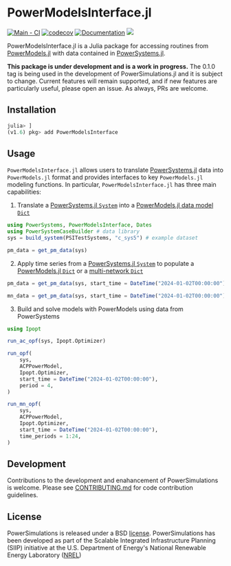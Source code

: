 # PowerModelsInterface.jl

[![Main - CI](https://github.com/NREL-SIIP/PowerModelsInterface.jl/actions/workflows/master-tests.yml/badge.svg)](https://github.com/NREL-SIIP/PowerModelsInterface.jl/actions/workflows/master-tests.yml)
[![codecov](https://codecov.io/gh/nrel-siip/PowerModelsInterface.jl/branch/main/graph/badge.svg)](https://codecov.io/gh/nrel-siip/PowerModelsInterface.jl)
[![Documentation](https://github.com/NREL-SIIP/PowerModelsInterface.jl/workflows/Documentation/badge.svg)](https://nrel-siip.github.io/PowerModelsInterface.jl/latest)
[<img src="https://img.shields.io/badge/slack-@SIIP/PMI-blue.svg?logo=slack">](https://join.slack.com/t/nrel-siip/shared_invite/zt-glam9vdu-o8A9TwZTZqqNTKHa7q3BpQ)

PowerModelsInterface.jl is a Julia package for accessing routines from [PowerModels.jl](https://github.com/lanl-ansi/PowerModels.jl) with data contained in [PowerSystems.jl](https://github.com/nrel-siip/PowerSystems.jl).

**This package is under development and is a work in progress.** The 0.1.0 tag is being used in the development of PowerSimulations.jl and it is subject to change. Current features will remain supported, and if new features are particularly useful, please open an issue. As always, PRs are welcome.

## Installation

```julia
julia> ]
(v1.6) pkg> add PowerModelsInterface
```

## Usage

`PowerModelsInterface.jl` allows users to translate [PowerSystems.jl](https://github.com/NREL-SIIP/PowerSystems.jl) data into `PowerModels.jl` format and provides interfaces to key `PowerModels.jl` modeling functions. In particular, `PowerModelsInterface.jl` has three main capabilities:

1. Translate a [PowerSystems.jl `System`](https://nrel-siip.github.io/PowerSystems.jl/stable/modeler_guide/system/) into a [PowerModels.jl data model `Dict`](https://lanl-ansi.github.io/PowerModels.jl/stable/network-data/)

```julia
using PowerSystems, PowerModelsInterface, Dates
using PowerSystemCaseBuilder # data library
sys = build_system(PSITestSystems, "c_sys5") # example dataset

pm_data = get_pm_data(sys)
```

2. Apply time series from a [PowerSystems.jl `System`](https://nrel-siip.github.io/PowerSystems.jl/stable/modeler_guide/system/) to populate a [PowerModels.jl `Dict`](https://lanl-ansi.github.io/PowerModels.jl/stable/network-data/) or a [multi-network `Dict`](https://lanl-ansi.github.io/PowerModels.jl/stable/multi-networks/)

```julia
pm_data = get_pm_data(sys, start_time = DateTime("2024-01-02T00:00:00"), period = 4) #applies data from the 4th period of the 2nd forecast to pm_data

mn_data = get_pm_data(sys, start_time = DateTime("2024-01-02T00:00:00"), time_periods = 1:4) #applies data from the 4th period of the 2nd forecast to pm_data
```

3. Build and solve models with PowerModels using data from PowerSystems

```julia
using Ipopt

run_ac_opf(sys, Ipopt.Optimizer)

run_opf(
    sys,
    ACPPowerModel,
    Ipopt.Optimizer,
    start_time = DateTime("2024-01-02T00:00:00"),
    period = 4,
)

run_mn_opf(
    sys,
    ACPPowerModel,
    Ipopt.Optimizer,
    start_time = DateTime("2024-01-02T00:00:00"),
    time_periods = 1:24,
)
```

## Development

Contributions to the development and enahancement of PowerSimulations is welcome. Please see [CONTRIBUTING.md](https://github.com/NREL-SIIP/PowermodelsInterface.jl/blob/master/CONTRIBUTING.md) for code contribution guidelines.

## License

PowerSimulations is released under a BSD [license](https://github.com/NREL/PowermodelsInterface.jl/blob/master/LICENSE). PowerSimulations has been developed as part of the Scalable Integrated Infrastructure Planning (SIIP)
initiative at the U.S. Department of Energy's National Renewable Energy Laboratory ([NREL](https://www.nrel.gov/))
